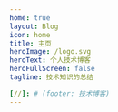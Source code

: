 ```yaml
---
home: true
layout: Blog
icon: home
title: 主页
heroImage: /logo.svg
heroText: 个人技术博客
heroFullScreen: false
tagline: 技术知识的总结

[//]: # (footer: 技术博客)
---
```

